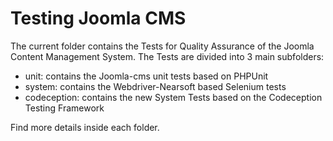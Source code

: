 Testing Joomla CMS
==========

The current folder contains the Tests for Quality Assurance of the Joomla Content Management System. The Tests are divided into 3 main subfolders:

* unit: contains the Joomla-cms unit tests based on PHPUnit
* system: contains the Webdriver-Nearsoft based Selenium tests
* codeception: contains the new System Tests based on the Codeception Testing Framework

Find more details inside each folder.
